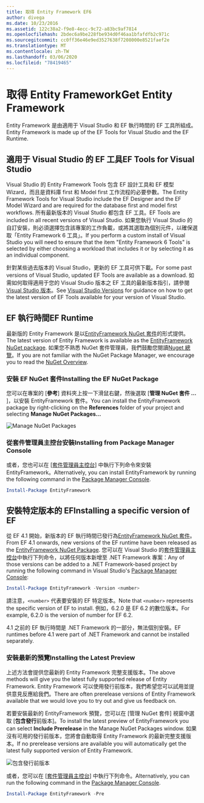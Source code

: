 ```yaml
---
title: 取得 Entity Framework EF6
author: divega
ms.date: 10/23/2016
ms.assetid: 122c38a2-f9e8-4ecc-9c72-a83bc9af7814
ms.openlocfilehash: 2bdec6a9be228fbe934d0f46aa1bfafdfb2c971c
ms.sourcegitcommit: cc0ff36e46e9ed3527638f7208000e8521faef2e
ms.translationtype: MT
ms.contentlocale: zh-TW
ms.lasthandoff: 03/06/2020
ms.locfileid: "78419465"
---
```

# <a name="get-entity-framework"></a><span data-ttu-id="7a586-102">取得 Entity Framework</span><span class="sxs-lookup"><span data-stu-id="7a586-102">Get Entity Framework</span></span>
<span data-ttu-id="7a586-103">Entity Framework 是由適用于 Visual Studio 和 EF 執行時間的 EF 工具所組成。</span><span class="sxs-lookup"><span data-stu-id="7a586-103">Entity Framework is made up of the EF Tools for Visual Studio and the EF Runtime.</span></span>

## <a name="ef-tools-for-visual-studio"></a><span data-ttu-id="7a586-104">適用于 Visual Studio 的 EF 工具</span><span class="sxs-lookup"><span data-stu-id="7a586-104">EF Tools for Visual Studio</span></span>

<span data-ttu-id="7a586-105">Visual Studio 的 Entity Framework Tools 包含 EF 設計工具和 EF 模型 Wizard，而且是資料庫 first 和 Model first 工作流程的必要參數。</span><span class="sxs-lookup"><span data-stu-id="7a586-105">The Entity Framework Tools for Visual Studio include the EF Designer and the EF Model Wizard and are required for the database first and model first workflows.</span></span> <span data-ttu-id="7a586-106">所有最新版本的 Visual Studio 都包含 EF 工具。</span><span class="sxs-lookup"><span data-stu-id="7a586-106">EF Tools are included in all recent versions of Visual Studio.</span></span> <span data-ttu-id="7a586-107">如果您執行 Visual Studio 的自訂安裝，則必須選擇包含該專案的工作負載，或將其選取為個別元件，以確保選取「Entity Framework 6 工具」。</span><span class="sxs-lookup"><span data-stu-id="7a586-107">If you perform a custom install of Visual Studio you will need to ensure that the item "Entity Framework 6 Tools" is selected by either choosing a workload that includes it or by selecting it as an individual component.</span></span>

<span data-ttu-id="7a586-108">針對某些過去版本的 Visual Studio，更新的 EF 工具可供下載。</span><span class="sxs-lookup"><span data-stu-id="7a586-108">For some past versions of Visual Studio, updated EF Tools are available as a download.</span></span> <span data-ttu-id="7a586-109">如需如何取得適用于您的 Visual Studio 版本之 EF 工具的最新版本指引，請參閱[Visual Studio 版本](~/ef6/what-is-new/visual-studio.md)。</span><span class="sxs-lookup"><span data-stu-id="7a586-109">See [Visual Studio Versions](~/ef6/what-is-new/visual-studio.md) for guidance on how to get the latest version of EF Tools available for your version of Visual Studio.</span></span>

## <a name="ef-runtime"></a><span data-ttu-id="7a586-110">EF 執行時間</span><span class="sxs-lookup"><span data-stu-id="7a586-110">EF Runtime</span></span>

<span data-ttu-id="7a586-111">最新版的 Entity Framework 是以[EntityFramework NuGet 套件](https://nuget.org/packages/EntityFramework/)的形式提供。</span><span class="sxs-lookup"><span data-stu-id="7a586-111">The latest version of Entity Framework is available as the [EntityFramework NuGet package](https://nuget.org/packages/EntityFramework/).</span></span> <span data-ttu-id="7a586-112">如果您不熟悉 NuGet 套件管理員，我們鼓勵您閱讀[Nuget 總覽](https://docs.microsoft.com/nuget/consume-packages/overview-and-workflow)。</span><span class="sxs-lookup"><span data-stu-id="7a586-112">If you are not familiar with the NuGet Package Manager, we encourage you to read the [NuGet Overview](https://docs.microsoft.com/nuget/consume-packages/overview-and-workflow).</span></span>

### <a name="installing-the-ef-nuget-package"></a><span data-ttu-id="7a586-113">安裝 EF NuGet 套件</span><span class="sxs-lookup"><span data-stu-id="7a586-113">Installing the EF NuGet Package</span></span>

<span data-ttu-id="7a586-114">您可以在專案的 [**參考**] 資料夾上按一下滑鼠右鍵，然後選取 [**管理 NuGet 套件 ...** ]，以安裝 EntityFramework 套件。</span><span class="sxs-lookup"><span data-stu-id="7a586-114">You can install the EntityFramework package by right-clicking on the **References** folder of your project and selecting **Manage NuGet Packages…**</span></span>

![Manage NuGet Packages](~/ef6/media/managenugetpackages.png)

### <a name="installing-from-package-manager-console"></a><span data-ttu-id="7a586-116">從套件管理員主控台安裝</span><span class="sxs-lookup"><span data-stu-id="7a586-116">Installing from Package Manager Console</span></span>

<span data-ttu-id="7a586-117">或者，您也可以在 [[套件管理員主控台](https://docs.nuget.org/docs/start-here/using-the-package-manager-console)] 中執行下列命令來安裝 EntityFramework。</span><span class="sxs-lookup"><span data-stu-id="7a586-117">Alternatively, you can install EntityFramework by running the following command in the [Package Manager Console](https://docs.nuget.org/docs/start-here/using-the-package-manager-console).</span></span>

``` powershell
Install-Package EntityFramework
```

## <a name="installing-a-specific-version-of-ef"></a><span data-ttu-id="7a586-118">安裝特定版本的 EF</span><span class="sxs-lookup"><span data-stu-id="7a586-118">Installing a specific version of EF</span></span>

<span data-ttu-id="7a586-119">從 EF 4.1 開始，新版本的 EF 執行時間已發行為[EntityFramework NuGet 套件](https://www.nuget.org/packages/EntityFramework/)。</span><span class="sxs-lookup"><span data-stu-id="7a586-119">From EF 4.1 onwards, new versions of the EF runtime have been released as the [EntityFramework NuGet Package](https://www.nuget.org/packages/EntityFramework/).</span></span> <span data-ttu-id="7a586-120">您可以在 Visual Studio 的[套件管理員主控台](https://docs.nuget.org/docs/start-here/using-the-package-manager-console)中執行下列命令，以將任何版本新增至 .NET Framework 專案：</span><span class="sxs-lookup"><span data-stu-id="7a586-120">Any of those versions can be added to a .NET Framework-based project by running the following command in Visual Studio's [Package Manager Console](https://docs.nuget.org/docs/start-here/using-the-package-manager-console):</span></span>

``` powershell
Install-Package EntityFramework -Version <number>
```

<span data-ttu-id="7a586-121">請注意，`<number>` 代表要安裝的 EF 特定版本。</span><span class="sxs-lookup"><span data-stu-id="7a586-121">Note that `<number>` represents the specific version of EF to install.</span></span> <span data-ttu-id="7a586-122">例如，6.2.0 是 EF 6.2 的數位版本。</span><span class="sxs-lookup"><span data-stu-id="7a586-122">For example, 6.2.0 is the version of number for EF 6.2.</span></span>   

<span data-ttu-id="7a586-123">4\.1 之前的 EF 執行時間是 .NET Framework 的一部分，無法個別安裝。</span><span class="sxs-lookup"><span data-stu-id="7a586-123">EF runtimes before 4.1 were part of .NET Framework and cannot be installed separately.</span></span>

### <a name="installing-the-latest-preview"></a><span data-ttu-id="7a586-124">安裝最新的預覽</span><span class="sxs-lookup"><span data-stu-id="7a586-124">Installing the Latest Preview</span></span>

<span data-ttu-id="7a586-125">上述方法會提供您最新的 Entity Framework 完整支援版本。</span><span class="sxs-lookup"><span data-stu-id="7a586-125">The above methods will give you the latest fully supported release of Entity Framework.</span></span> <span data-ttu-id="7a586-126">Entity Framework 可以使用發行前版本，我們希望您可以試用並提供意見反應給我們。</span><span class="sxs-lookup"><span data-stu-id="7a586-126">There are often prerelease versions of Entity Framework available that we would love you to try out and give us feedback on.</span></span>

<span data-ttu-id="7a586-127">若要安裝最新的 EntityFramework 預覽，您可以在 [管理 NuGet 套件] 視窗中選取 [**包含發行**前版本]。</span><span class="sxs-lookup"><span data-stu-id="7a586-127">To install the latest preview of EntityFramework you can select **Include Prerelease** in the Manage NuGet Packages window.</span></span> <span data-ttu-id="7a586-128">如果沒有可用的發行前版本，您將會自動取得 Entity Framework 的最新完整支援版本。</span><span class="sxs-lookup"><span data-stu-id="7a586-128">If no prerelease versions are available you will automatically get the latest fully supported version of Entity Framework.</span></span>

![包含發行前版本](~/ef6/media/includeprerelease.png)

<span data-ttu-id="7a586-130">或者，您可以在 [[套件管理員主控台](https://docs.nuget.org/docs/start-here/using-the-package-manager-console)] 中執行下列命令。</span><span class="sxs-lookup"><span data-stu-id="7a586-130">Alternatively, you can run the following command in the [Package Manager Console](https://docs.nuget.org/docs/start-here/using-the-package-manager-console).</span></span>

``` powershell
Install-Package EntityFramework -Pre
```
